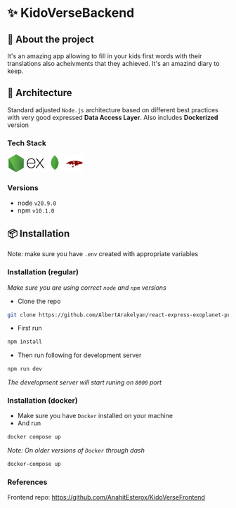 # ✨ KidoVerseBackend

## 📖 About the project
It's an amazing app allowing to fill in your kids first words with their translations also acheivments that they achieved. It's an amazind diary to keep.

## 🏰 Architecture
Standard adjusted `Node.js` architecture based on different best practices with very good expressed **Data Access Layer**. Also includes **Dockerized** version

### Tech Stack

<div>
  <img src="https://github.com/devicons/devicon/blob/master/icons/nodejs/nodejs-original.svg" title="Nodejs" alt="Nodejs" width="40" height="40"/>
  <img src="https://github.com/devicons/devicon/blob/master/icons/express/express-original.svg" title="Express" alt="Express" width="40" height="40"/>
  <img src="https://github.com/devicons/devicon/blob/master/icons/mongodb/mongodb-original.svg" title="MongoDB" alt="MongoDB" width="40" height="40"/>
  <img src="https://raw.githubusercontent.com/github/explore/80688e429a7d4ef2fca1e82350fe8e3517d3494d/topics/mongoose/mongoose.png" title="Mongoose" alt="Mongoose" width="40" height="40"/>
</div>

### Versions
- node `v20.9.0`
- npm `v10.1.0`

## 📦 Installation
Note: make sure you have `.env` created with appropriate variables

### Installation (regular)
_Make sure you are using correct `node` and `npm` versions_
- Clone the repo
```bash
git clone https://github.com/AlbertArakelyan/react-express-exoplanet-project.git
```
- First run
```bash
npm install
```
- Then run following for development server
```bash
npm run dev
```
_The development server will start runing on `8000` port_

### Installation (docker)
- Make sure you have `Docker` installed on your machine
- And run
```bash
docker compose up
```
_Note: On older versions of `Docker` through dash_
```bash
docker-compose up
```

### References
Frontend repo: https://github.com/AnahitEsterox/KidoVerseFrontend
